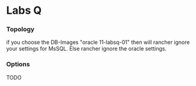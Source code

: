 # Labs Q

### Topology

if you choose the DB-Images "oracle 11-labsq-01" then will rancher ignore your settings for MsSQL.
Else rancher ignore the oracle settings.

### Options

TODO
